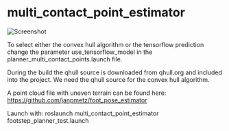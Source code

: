 # multi_contact_point_estimator

![Screenshot](https://github.com/janpmetz/multi_contact_point_estimator/blob/master/path.png?raw=true)

To select either the convex hull algorithm or the tensorflow prediction change the parameter use_tensorflow_model in the planner_multi_contact_points.launch file.

During the build the qhull source is downloaded from qhull.org and included into the project. We need the qhull source for the convex hull algorithm. 

A point cloud file with uneven terrain can be found here:
https://github.com/janpmetz/foot_pose_estimator

Launch with:
roslaunch multi_contact_point_estimator footstep_planner_test.launch

